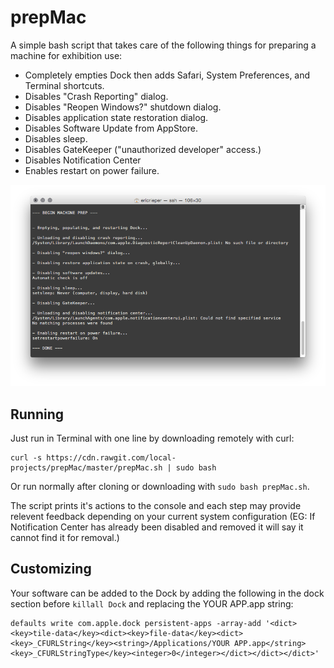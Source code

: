 # prepMac

A simple bash script that takes care of the following things for preparing a machine for exhibition use:

- Completely empties Dock then adds Safari, System Preferences, and Terminal shortcuts.
- Disables "Crash Reporting" dialog.
- Disables "Reopen Windows?" shutdown dialog.
- Disables application state restoration dialog.
- Disables Software Update from AppStore.
- Disables sleep.
- Disables GateKeeper ("unauthorized developer" access.)
- Disables Notification Center
- Enables restart on power failure.

![Screenshot](https://raw.githubusercontent.com/local-projects/prepMac/screenshots/screen01.png)

## Running
Just run in Terminal with one line by downloading remotely with curl:

	curl -s https://cdn.rawgit.com/local-projects/prepMac/master/prepMac.sh | sudo bash
	
Or run normally after cloning or downloading with `sudo bash prepMac.sh`.

The script prints it's actions to the console and each step may provide relevent feedback depending on your current system configuration (EG: If Notification Center has already been disabled and removed it will say it cannot find it for removal.)

## Customizing
Your software can be added to the Dock by adding the following in the dock section before `killall Dock` and replacing the YOUR APP.app string:
	
	defaults write com.apple.dock persistent-apps -array-add '<dict><key>tile-data</key><dict><key>file-data</key><dict><key>_CFURLString</key><string>/Applications/YOUR APP.app</string><key>_CFURLStringType</key><integer>0</integer></dict></dict></dict>'
